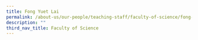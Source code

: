```yaml
---
title: Fong Yuet Lai
permalink: /about-us/our-people/teaching-staff/faculty-of-science/fong-yuet-lai/
description: ""
third_nav_title: Faculty of Science
---
```

